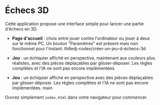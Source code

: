 # Échecs 3D

Cette application propose une interface simple pour lancer une partie d'échecs en 3D.

- **Page d'accueil** : choix entre jouer contre l'ordinateur ou jouer à deux sur le même PC. Un bouton "Paramètres" est présent mais non fonctionnel pour l'instant.
th6edj-codex/créer-un-jeu-d-échecs-3d
- **Jeu** : un échiquier affiché en perspective, maintenant aux couleurs plus réalistes, avec des pièces déplaçables par glisser-déposer. Les règles complètes et l'IA ne sont pas encore implémentées.

- **Jeu** : un échiquier affiché en perspective avec des pièces déplaçables par glisser-déposer. Les règles complètes et l'IA ne sont pas encore implémentées.
main

Ouvrez simplement `index.html` dans votre navigateur pour commencer.

